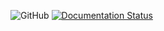 ![GitHub](https://img.shields.io/github/license/f4814/lamon.svg)
[![Documentation Status](https://readthedocs.org/projects/f4814n-demo/badge/?version=latest)](https://f4814n-demo.readthedocs.io/en/latest/?badge=latest)
